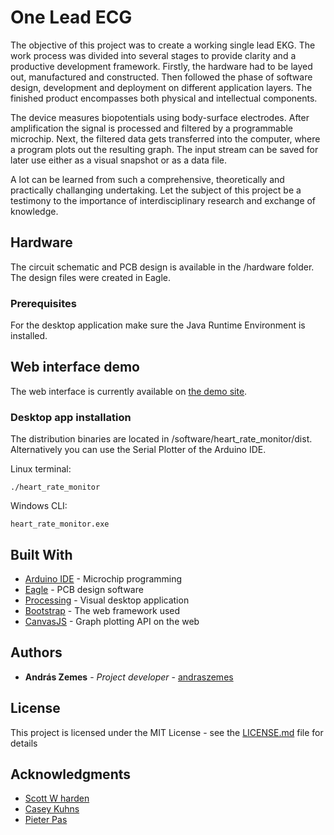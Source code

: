 # One Lead ECG

The objective of this project was to create a working single lead EKG. The work process was divided into several stages to provide clarity and a productive development framework. Firstly, the hardware had to be layed out, manufactured and constructed. Then followed the phase of software design, development and deployment on different application layers. The finished product encompasses both physical and intellectual components.

The device measures biopotentials using body-surface electrodes. After amplification the signal is processed and filtered by a programmable microchip. Next, the filtered data gets transferred into the computer, where a program plots out the resulting graph. The input stream can be saved for later use either as a visual snapshot or as a data file.

A lot can be learned from such a comprehensive, theoretically and practically challanging undertaking. Let the subject of this project be a testimony to the importance of interdisciplinary research and exchange of knowledge.

## Hardware

The circuit schematic and PCB design is available in the /hardware folder. The design files were created in Eagle.

### Prerequisites

For the desktop application make sure the Java Runtime Environment is installed.

## Web interface demo

The web interface is currently available on [the demo site](http://ekg.epizy.com/).

### Desktop app installation

The distribution binaries are located in /software/heart_rate_monitor/dist. Alternatively you can use the Serial Plotter of the Arduino IDE.

Linux terminal:

```
./heart_rate_monitor
```

Windows CLI:

```
heart_rate_monitor.exe
```

## Built With

* [Arduino IDE](https://www.arduino.cc/en/main/software) - Microchip programming
* [Eagle](https://www.autodesk.com/products/eagle/overview) - PCB design software
* [Processing](https://processing.org/) - Visual desktop application
* [Bootstrap](https://getbootstrap.com/) - The web framework used
* [CanvasJS](https://canvasjs.com/) - Graph plotting API on the web

## Authors

* **András Zemes** - *Project developer* - [andraszemes](https://github.com/andraszemes)

## License

This project is licensed under the MIT License - see the [LICENSE.md](LICENSE.md) file for details

## Acknowledgments

* [Scott W harden](https://www.swharden.com/wp/)
* [Casey Kuhns](https://github.com/sparkfun/AD8232_Heart_Rate_Monitor)
* [Pieter Pas](https://github.com/tttapa/Filters)

